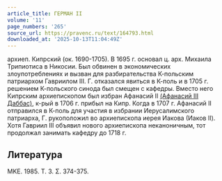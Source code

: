 ```yaml
---
article_title: ГЕРМАН II
volume: '11'
page_numbers: '265'
source_url: https://pravenc.ru/text/164793.html
downloaded_at: '2025-10-13T11:04:49Z'
---
```


архиеп. Кипрский (ок. 1690-1705). В 1695 г. основал ц. арх. Михаила Трипиотиса в Никосии. Был обвинен в экономических злоупотреблениях и вызван для разбирательства К-польским патриархом Гавриилом III. Г. отказался явиться в К-поль и в 1705 г. решением К-польского синода был смещен с кафедры. Вместо него Кипрским архиепископом был избран Афанасий II [(Афанасий III Даббас)](<https://pravenc.ru/text/(Афанасий III Даббас).html>), к-рый в 1706 г. прибыл на Кипр. Когда в 1707 г. Афанасий II отправился в К-поль для участия в избрании Иерусалимского патриарха, Г. рукоположил во архиепископа иерея Иакова (Иаков II). Хотя Гавриил III объявил нового архиепископа неканоничным, тот продолжал занимать кафедру до 1718 г.

## Литература

ΜΚΕ. 1985. T. 3. 
Σ. 374-375.
